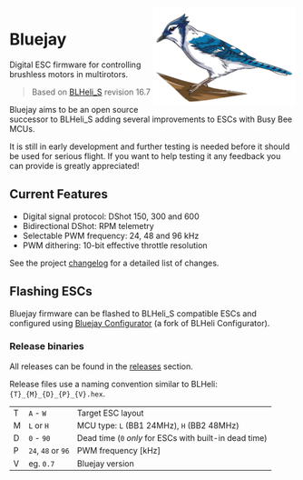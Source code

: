 <img align="right" src="bluejay.svg" alt="Bluejay" width="250">

# Bluejay
Digital ESC firmware for controlling brushless motors in multirotors.

> Based on [BLHeli_S](https://github.com/bitdump/BLHeli) revision 16.7

Bluejay aims to be an open source successor to BLHeli_S adding several improvements to ESCs with Busy Bee MCUs.

It is still in early development and further testing is needed before it should be used for serious flight.
If you want to help testing it any feedback you can provide is greatly appreciated!

## Current Features

- Digital signal protocol: DShot 150, 300 and 600
- Bidirectional DShot: RPM telemetry
- Selectable PWM frequency: 24, 48 and 96 kHz
- PWM dithering: 10-bit effective throttle resolution

See the project [changelog](CHANGELOG.md) for a detailed list of changes.

## Flashing ESCs
Bluejay firmware can be flashed to BLHeli_S compatible ESCs and configured using [Bluejay Configurator](https://github.com/mathiasvr/blheli-configurator/releases) (a fork of BLHeli Configurator).

### Release binaries

All releases can be found in the [releases](https://github.com/mathiasvr/bluejay/releases) section.

Release files use a naming convention similar to BLHeli: `{T}_{M}_{D}_{P}_{V}.hex`.

|   |                    |                                                         |
|---|--------------------|---------------------------------------------------------|
| T | `A` - `W`          | Target ESC layout                                       |
| M | `L` or `H`         | MCU type: `L` (BB1 24MHz), `H` (BB2 48MHz)              |
| D | `0` - `90`         | Dead time (`0` *only* for ESCs with built-in dead time) |
| P | `24`, `48` or `96` | PWM frequency [kHz]                                     |
| V | eg. `0.7`          | Bluejay version                                         |
